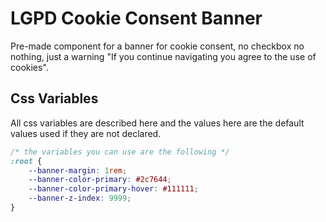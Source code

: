 # LGPD Cookie Consent Banner

Pre-made component for a banner for cookie consent, no checkbox no nothing, just a warning "If you continue navigating you agree to the use of cookies".

## Css Variables

All css variables are described here and the values here are the default values used if they are not declared.

```css
/* the variables you can use are the following */
:root {
    --banner-margin: 1rem;
    --banner-color-primary: #2c7644;
    --banner-color-primary-hover: #111111;
    --banner-z-index: 9999;
}
```
